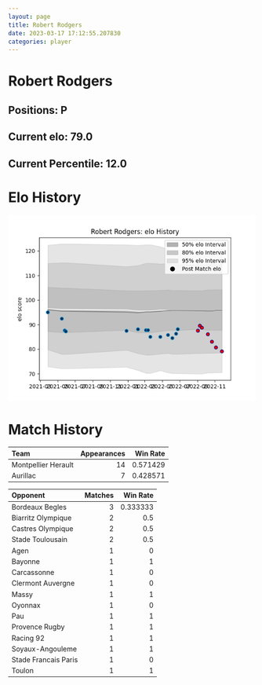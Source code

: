 ```yaml
---  
layout: page  
title: Robert Rodgers  
date: 2023-03-17 17:12:55.207830  
categories: player  
---
```

# Robert Rodgers

## Positions: P

## Current elo: 79.0

## Current Percentile: 12.0

# Elo History


![elo history](history_RobertRodgers.png)
# Match History


| Team                |   Appearances |   Win Rate |
|:--------------------|--------------:|-----------:|
| Montpellier Herault |            14 |   0.571429 |
| Aurillac            |             7 |   0.428571 |

| Opponent             |   Matches |   Win Rate |
|:---------------------|----------:|-----------:|
| Bordeaux Begles      |         3 |   0.333333 |
| Biarritz Olympique   |         2 |   0.5      |
| Castres Olympique    |         2 |   0.5      |
| Stade Toulousain     |         2 |   0.5      |
| Agen                 |         1 |   0        |
| Bayonne              |         1 |   1        |
| Carcassonne          |         1 |   0        |
| Clermont Auvergne    |         1 |   0        |
| Massy                |         1 |   1        |
| Oyonnax              |         1 |   0        |
| Pau                  |         1 |   1        |
| Provence Rugby       |         1 |   1        |
| Racing 92            |         1 |   1        |
| Soyaux-Angouleme     |         1 |   1        |
| Stade Francais Paris |         1 |   0        |
| Toulon               |         1 |   1        |